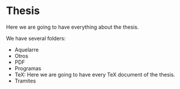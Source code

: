 # Thesis

Here we are going to have everything about the thesis.

We have several folders:

- Aquelarre
- Otros
- PDF
- Programas
- TeX: Here we are going to have every TeX document of the thesis.
- Tramites

